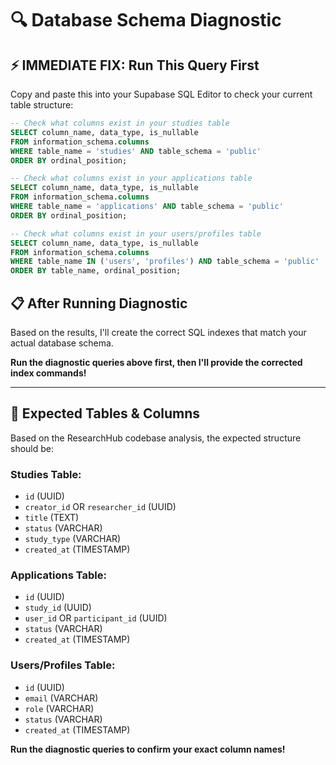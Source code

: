 # 🔍 Database Schema Diagnostic

## ⚡ IMMEDIATE FIX: Run This Query First

Copy and paste this into your Supabase SQL Editor to check your current table structure:

```sql
-- Check what columns exist in your studies table
SELECT column_name, data_type, is_nullable
FROM information_schema.columns 
WHERE table_name = 'studies' AND table_schema = 'public'
ORDER BY ordinal_position;
```

```sql
-- Check what columns exist in your applications table  
SELECT column_name, data_type, is_nullable
FROM information_schema.columns 
WHERE table_name = 'applications' AND table_schema = 'public'
ORDER BY ordinal_position;
```

```sql
-- Check what columns exist in your users/profiles table
SELECT column_name, data_type, is_nullable
FROM information_schema.columns 
WHERE table_name IN ('users', 'profiles') AND table_schema = 'public'
ORDER BY table_name, ordinal_position;
```

## 📋 After Running Diagnostic

Based on the results, I'll create the correct SQL indexes that match your actual database schema.

**Run the diagnostic queries above first, then I'll provide the corrected index commands!**

---

## 🎯 Expected Tables & Columns

Based on the ResearchHub codebase analysis, the expected structure should be:

### Studies Table:
- `id` (UUID)
- `creator_id` OR `researcher_id` (UUID) 
- `title` (TEXT)
- `status` (VARCHAR)
- `study_type` (VARCHAR)
- `created_at` (TIMESTAMP)

### Applications Table:
- `id` (UUID)
- `study_id` (UUID)
- `user_id` OR `participant_id` (UUID)
- `status` (VARCHAR)
- `created_at` (TIMESTAMP)

### Users/Profiles Table:
- `id` (UUID)
- `email` (VARCHAR)
- `role` (VARCHAR)
- `status` (VARCHAR)
- `created_at` (TIMESTAMP)

**Run the diagnostic queries to confirm your exact column names!**
